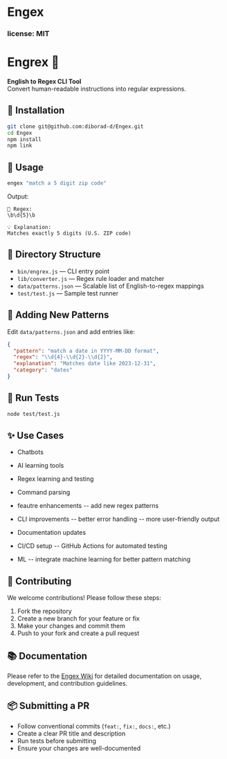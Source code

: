 # Engex

### license: MIT

# Engrex 🧪

**English to Regex CLI Tool**  
Convert human-readable instructions into regular expressions.

## 🔧 Installation

```bash
git clone git@github.com:diborad-d/Engex.git
cd Engex
npm install
npm link
```

## 🚀 Usage

```bash
engex "match a 5 digit zip code"
```

Output:

```
🧪 Regex:
\b\d{5}\b

💡 Explanation:
Matches exactly 5 digits (U.S. ZIP code)
```

## 📂 Directory Structure

- `bin/engrex.js` — CLI entry point
- `lib/converter.js` — Regex rule loader and matcher
- `data/patterns.json` — Scalable list of English-to-regex mappings
- `test/test.js` — Sample test runner

## 🧠 Adding New Patterns

Edit `data/patterns.json` and add entries like:

```json
{
  "pattern": "match a date in YYYY-MM-DD format",
  "regex": "\\d{4}-\\d{2}-\\d{2}",
  "explanation": "Matches date like 2023-12-31",
  "category": "dates"
}
```

## 🧪 Run Tests

```bash
node test/test.js
```

## ✨ Use Cases

- Chatbots
- AI learning tools
- Regex learning and testing
- Command parsing

- feautre enhancements
  -- add new regex patterns
- CLI improvements
  -- better error handling
  -- more user-friendly output
- Documentation updates
- CI/CD setup
  -- GitHub Actions for automated testing
- ML
  -- integrate machine learning for better pattern matching

## 🤝 Contributing

We welcome contributions! Please follow these steps:

1. Fork the repository
2. Create a new branch for your feature or fix
3. Make your changes and commit them
4. Push to your fork and create a pull request

## 📚 Documentation

Please refer to the [Engex Wiki](https://github.com/diborad-d/engrex/wiki/Engrex:-English-to-Regex-CLI-Tool) for detailed documentation on usage, development, and contribution guidelines.

## 📦 Submitting a PR

- Follow conventional commits (`feat:`, `fix:`, `docs:`, etc.)
- Create a clear PR title and description
- Run tests before submitting
- Ensure your changes are well-documented
